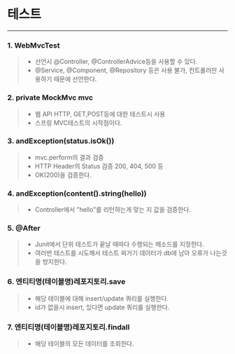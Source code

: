 # 테스트

---
### 1. WebMvcTest
> - 선언시 @Controller, @ControllerAdvice등을 사용할 수 있다.
> - @Service, @Component, @Repository 등은 사용 불가, 컨트롤러만 사용하기 때문에 선언한다.

### 2. private MockMvc mvc
> - 웹 API HTTP, GET,POST등에 대한 테스트시 사용
> - 스프링 MVC테스트의 시작점이다.

### 3. andException(status.isOk())
> - mvc.perform의 결과 검증
> - HTTP Header의 Status 검증 200, 404, 500 등
> - OK(200)을 검증한다.

### 4. andException(content().string(hello))
> - Controller에서 "hello"를 리턴하는게 맞는 지 값을 검증한다.

### 5. @After
> - Junit에서 단위 테스트가 끝날 때마다 수행되는 메소드를 지정한다.
> - 여러번 테스트를 시도해서 테스트 찌거기 데이터가 db에 남아 오류가 나는것을 방지한다.

### 6. 엔티티명(테이블명)레포지토리.save 
> - 해당 테이블에 대해 insert/update 쿼리를 실행한다.
> - id가 없을시 insert, 있다면 update 쿼리룰 실행한다.

### 7. 엔티티명(테이블명)레포지토리.findall
> - 해당 테이블의 모든 데이터를 조회한다.